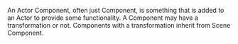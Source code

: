 An Actor Component, often just Component, is something that is added to an Actor to provide some functionality.
A Component may have a transformation or not.
Components with a transformation inherit from Scene Component.
